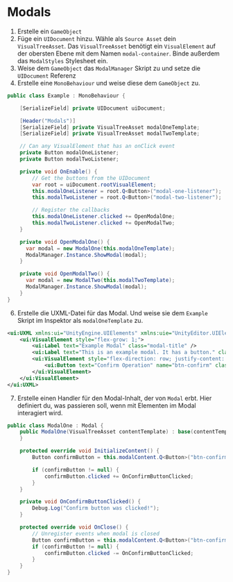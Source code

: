 # Modals

1. Erstelle ein `GameObject`
2. Füge ein `UIDocument` hinzu. Wähle als `Source Asset` dein `VisualTreeAsset`. Das `VisualTreeAsset` benötigt ein `VisualElement` auf der obersten Ebene mit dem Namen `modal-container`. Binde außerdem das `ModalStyles` Stylesheet ein.
3. Weise dem `GameObject` das `ModalManager` Skript zu und setze die `UIDocument` Referenz
5. Erstelle eine `MonoBehaviour` und weise diese dem `GameObject` zu.

```csharp
public class Example : MonoBehaviour {

    [SerializeField] private UIDocument uiDocument;

    [Header("Modals")]
    [SerializeField] private VisualTreeAsset modalOneTemplate;
    [SerializeField] private VisualTreeAsset modalTwoTemplate;

    // Can any VisualElement that has an onClick event
    private Button modalOneListener;
    private Button modalTwoListener;

    private void OnEnable() {
        // Get the buttons from the UIDocument
        var root = uiDocument.rootVisualElement;
        this.modalOneListener = root.Q<Button>("modal-one-listener");
        this.modalTwoListener = root.Q<Button>("modal-two-listener");

        // Register the callbacks
        this.modalOneListener.clicked += OpenModalOne;
        this.modalTwoListener.clicked += OpenModalTwo;
    }

    private void OpenModalOne() {
      var modal = new ModalOne(this.modalOneTemplate);
      ModalManager.Instance.ShowModal(modal);
    }

    private void OpenModalTwo() {
      var modal = new ModalTwo(this.modalTwoTemplate);
      ModalManager.Instance.ShowModal(modal);
    }
}
```

6. Erstelle die UXML-Datei für das Modal. Und weise sie dem `Example` Skript im Inspektor als `modalOneTemplate` zu.
```xml
<ui:UXML xmlns:ui="UnityEngine.UIElements" xmlns:uie="UnityEditor.UIElements" xsi="http://www.w3.org/2001/XMLSchema-instance" engine="UnityEngine.UIElements" editor="UnityEditor.UIElements" noNamespaceSchemaLocation="../../UIElementsSchema/UIElements.xsd" editor-extension-mode="False">
    <ui:VisualElement style="flex-grow: 1;">
        <ui:Label text="Example Modal" class="modal-title" />
        <ui:Label text="This is an example modal. It has a button." class="modal-text" />
        <ui:VisualElement style="flex-direction: row; justify-content: center;">
            <ui:Button text="Confirm Operation" name="btn-confirm" class="modal-button" />
        </ui:VisualElement>
    </ui:VisualElement>
</ui:UXML>
```

7. Erstelle einen Handler für den Modal-Inhalt, der von `Modal` erbt. Hier definiert du, was passieren soll, wenn mit Elementen im Modal interagiert wird.

```csharp
public class ModalOne : Modal {
    public ModalOne(VisualTreeAsset contentTemplate) : base(contentTemplate) {
    }

    protected override void InitializeContent() {
        Button confirmButton = this.modalContent.Q<Button>("btn-confirm");

        if (confirmButton != null) {
            confirmButton.clicked += OnConfirmButtonClicked;
        }
    }

    private void OnConfirmButtonClicked() {
        Debug.Log("Confirm button was clicked!");
    }

    protected override void OnClose() {
        // Unregister events when modal is closed
        Button confirmButton = this.modalContent.Q<Button>("btn-confirm");
        if (confirmButton != null) {
            confirmButton.clicked -= OnConfirmButtonClicked;
        }
    }
}
```